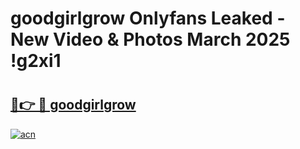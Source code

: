# goodgirlgrow Onlyfans Leaked - New Video & Photos March 2025 !g2xi1

# <h2><a href="https://bze21d.iuczelnia.edu.pl?title=goodgirlgrow&ref=g2xi1">🔗👉 🔴 goodgirlgrow</a></h2>

[![acn](https://github.com/user-attachments/assets/0f9c940e-d8b0-45ae-aac7-cd30a18b3e1c)](https://bze21d.iuczelnia.edu.pl?title=goodgirlgrow&ref=g2xi1)

